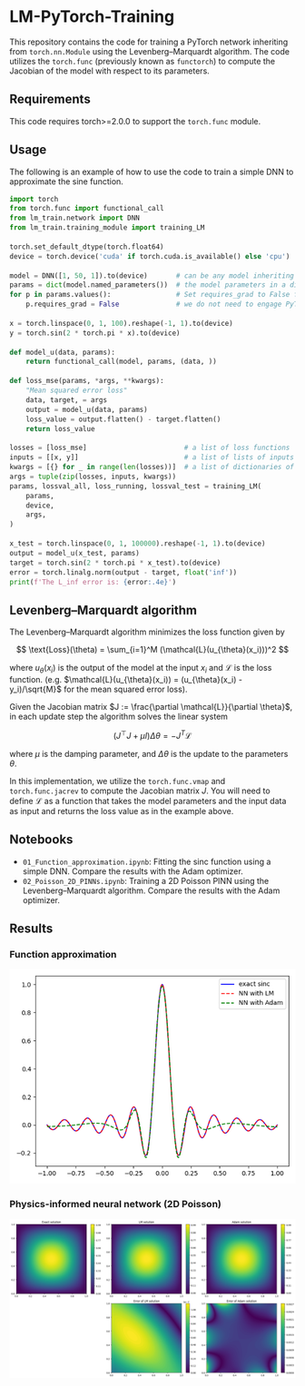 # LM-PyTorch-Training

This repository contains the code for training a PyTorch network inheriting from `torch.nn.Module` using the Levenberg–Marquardt algorithm.
The code utilizes the `torch.func` (previously known as `functorch`) to compute the Jacobian of the model with respect to its parameters.

## Requirements

This code requires torch>=2.0.0 to support the `torch.func` module.

## Usage

The following is an example of how to use the code to train a simple DNN to approximate the sine function.

```python
import torch
from torch.func import functional_call
from lm_train.network import DNN
from lm_train.training_module import training_LM

torch.set_default_dtype(torch.float64)
device = torch.device('cuda' if torch.cuda.is_available() else 'cpu')

model = DNN([1, 50, 1]).to(device)       # can be any model inheriting from torch.nn.Module
params = dict(model.named_parameters())  # the model parameters in a dictionary
for p in params.values():                # Set requires_grad to False for lower memory usage
    p.requires_grad = False              # we do not need to engage PyTorch's autograd when using torch.func 

x = torch.linspace(0, 1, 100).reshape(-1, 1).to(device)
y = torch.sin(2 * torch.pi * x).to(device)

def model_u(data, params):
    return functional_call(model, params, (data, )) 

def loss_mse(params, *args, **kwargs):
    "Mean squared error loss"
    data, target, = args
    output = model_u(data, params)
    loss_value = output.flatten() - target.flatten()
    return loss_value

losses = [loss_mse]                        # a list of loss functions
inputs = [[x, y]]                          # a list of lists of inputs for each loss function
kwargs = [{} for _ in range(len(losses))]  # a list of dictionaries of keyword arguments for each loss function
args = tuple(zip(losses, inputs, kwargs))  
params, lossval_all, loss_running, lossval_test = training_LM(
    params,
    device,
    args,
)

x_test = torch.linspace(0, 1, 100000).reshape(-1, 1).to(device)
output = model_u(x_test, params)
target = torch.sin(2 * torch.pi * x_test).to(device)
error = torch.linalg.norm(output - target, float('inf'))
print(f'The L_inf error is: {error:.4e}')
```

## Levenberg–Marquardt algorithm

The Levenberg–Marquardt algorithm minimizes the loss function given by

$$
\text{Loss}(\theta) = \sum_{i=1}^M (\mathcal{L}(u_{\theta}(x_i)))^2
$$

where $u_{\theta}(x_i)$ is the output of the model at the input $x_i$ and $\mathcal{L}$ is the loss function. (e.g. $\mathcal{L}(u_{\theta}(x_i)) = (u_{\theta}(x_i) - y_i)/\sqrt{M}$ for the mean squared error loss).

Given the Jacobian matrix $J := \frac{\partial \mathcal{L}}{\partial \theta}$, in each update step the algorithm solves the linear system

$$ (J^\top J + \mu I) \Delta \theta = -J^T \mathcal{L} $$

where $\mu$ is the damping parameter, and $\Delta \theta$ is the update to the parameters $\theta$.

In this implementation, we utilize the `torch.func.vmap` and `torch.func.jacrev` to compute the Jacobian matrix $J$. You will need to define $\mathcal{L}$ as a function that takes the model parameters and the input data as input and returns the loss value as in the example above.

## Notebooks

- `01_Function_approximation.ipynb`: Fitting the $\text{sinc}$ function using a simple DNN. Compare the results with the Adam optimizer.
- `02_Poisson_2D_PINNs.ipynb`: Training a 2D Poisson PINN using the Levenberg–Marquardt algorithm. Compare the results with the Adam optimizer.

## Results

### Function approximation

![Function approximation](img/sinc.png)

### Physics-informed neural network (2D Poisson)

![Poisson PINNs](img/2d_poisson.png)
